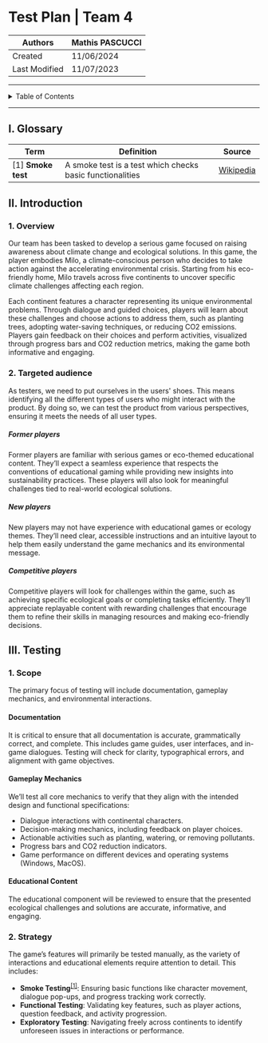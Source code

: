 # Test Plan | Team 4

|Authors|Mathis PASCUCCI|
|---|---|
|Created|11/06/2024|
|Last Modified|11/07/2023|
---
<details>
<summary>Table of Contents</summary>

- [Test Plan | Team 4](#test-plan--team-4)
    - [I. Glossary](#i-glossary)
    - [II. Introduction](#ii-introduction)
        - [1. Overview](#1-overview)
        - [2. Targeted audience](#2-targeted-audience)
            - [Former players](#former-players)
            - [New players](#new-players)
            - [Competitive players](#competitive-players)
    - [III. Testing](#iii-testing)
        - [1. Scope](#1-scope)
            - [Documentation](#documentation)
            - [Gameplay Mechanics](#gameplay-mechanics)
            - [Educational Content](#educational-content)
        - [2. Strategy](#2-strategy)
        
</details>

---

## I. Glossary

| Term | Definition | Source |
| ---- | ---------- | ------ |
|<a id="1">[1]</a> **Smoke test**| A smoke test is a test which checks basic functionalities | [Wikipedia](https://en.wikipedia.org/wiki/Smoke_testing_(software)) |



## II. Introduction

### 1. Overview
Our team has been tasked to develop a serious game focused on raising awareness about climate change and ecological solutions. In this game, the player embodies Milo, a climate-conscious person who decides to take action against the accelerating environmental crisis. Starting from his eco-friendly home, Milo travels across five continents to uncover specific climate challenges affecting each region.

Each continent features a character representing its unique environmental problems. Through dialogue and guided choices, players will learn about these challenges and choose actions to address them, such as planting trees, adopting water-saving techniques, or reducing CO2 emissions. Players gain feedback on their choices and perform activities, visualized through progress bars and CO2 reduction metrics, making the game both informative and engaging.

### 2. Targeted audience
As testers, we need to put ourselves in the users' shoes. This means identifying all the different types of users who might interact with the product. By doing so, we can test the product from various perspectives, ensuring it meets the needs of all user types.

##### Former players
Former players are familiar with serious games or eco-themed educational content. They’ll expect a seamless experience that respects the conventions of educational gaming while providing new insights into sustainability practices. These players will also look for meaningful challenges tied to real-world ecological solutions.

##### New players
New players may not have experience with educational games or ecology themes. They’ll need clear, accessible instructions and an intuitive layout to help them easily understand the game mechanics and its environmental message.

##### Competitive players
Competitive players will look for challenges within the game, such as achieving specific ecological goals or completing tasks efficiently. They’ll appreciate replayable content with rewarding challenges that encourage them to refine their skills in managing resources and making eco-friendly decisions.

## III. Testing

### 1. Scope
The primary focus of testing will include documentation, gameplay mechanics, and environmental interactions.

#### Documentation
It is critical to ensure that all documentation is accurate, grammatically correct, and complete. This includes game guides, user interfaces, and in-game dialogues. Testing will check for clarity, typographical errors, and alignment with game objectives.

#### Gameplay Mechanics
We’ll test all core mechanics to verify that they align with the intended design and functional specifications:
- Dialogue interactions with continental characters.
- Decision-making mechanics, including feedback on player choices.
- Actionable activities such as planting, watering, or removing pollutants.
- Progress bars and CO2 reduction indicators.
- Game performance on different devices and operating systems (Windows, MacOS).

#### Educational Content
The educational component will be reviewed to ensure that the presented ecological challenges and solutions are accurate, informative, and engaging.

### 2. Strategy
The game’s features will primarily be tested manually, as the variety of interactions and educational elements require attention to detail. This includes:
- **Smoke Testing**<sup><a href="#1">[1]</a></sup>: Ensuring basic functions like character movement, dialogue pop-ups, and progress tracking work correctly.
- **Functional Testing**: Validating key features, such as player actions, question feedback, and activity progression.
- **Exploratory Testing**: Navigating freely across continents to identify unforeseen issues in interactions or performance.


